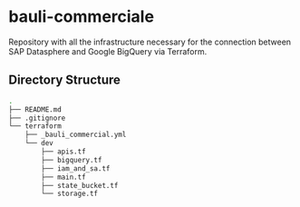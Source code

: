 # bauli-commerciale

Repository with all the infrastructure necessary for the connection between SAP Datasphere and Google BigQuery via Terraform.

## Directory Structure

```bash
.
├── README.md
├── .gitignore
└── terraform
    ├── _bauli_commercial.yml
    └── dev
        ├── apis.tf
        ├── bigquery.tf
        ├── iam_and_sa.tf
        ├── main.tf
        ├── state_bucket.tf
        └── storage.tf
